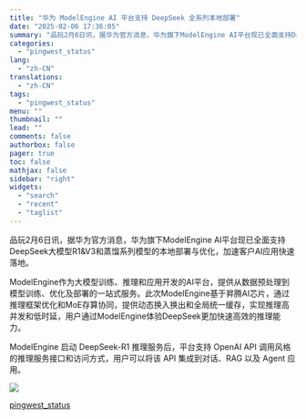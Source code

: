 ```yaml
---
title: "华为 ModelEngine AI 平台支持 DeepSeek 全系列本地部署"
date: "2025-02-06 17:36:05"
summary: "品玩2月6日讯，据华为官方消息，华为旗下ModelEngine AI平台现已全面支持DeepSeek..."
categories:
  - "pingwest_status"
lang:
  - "zh-CN"
translations:
  - "zh-CN"
tags:
  - "pingwest_status"
menu: ""
thumbnail: ""
lead: ""
comments: false
authorbox: false
pager: true
toc: false
mathjax: false
sidebar: "right"
widgets:
  - "search"
  - "recent"
  - "taglist"
---
```


品玩2月6日讯，据华为官方消息，华为旗下ModelEngine AI平台现已全面支持DeepSeek大模型R1&V3和蒸馏系列模型的本地部署与优化，加速客户AI应用快速落地。

ModelEngine作为大模型训练、推理和应用开发的AI平台，提供从数据预处理到模型训练、优化及部署的一站式服务。此次ModelEngine基于昇腾AI芯片，通过推理框架优化和MoE存算协同，提供动态换入换出和全局统一缓存，实现推理高并发和低时延，用户通过ModelEngine体验DeepSeek更加快速高效的推理能力。

ModelEngine 启动 DeepSeek-R1 推理服务后，平台支持 OpenAI API 调用风格的推理服务接口和访问方式，用户可以将该 API 集成到对话、RAG 以及 Agent 应用。

![](https://cdn.pingwest.com/portal/2025/02/06/NfXjTKfWyj98sY7nBkX43Ghk4WPY9KR9.png?x-oss-process=style/article-body)

[pingwest_status](https://www.pingwest.com/w/302163)
